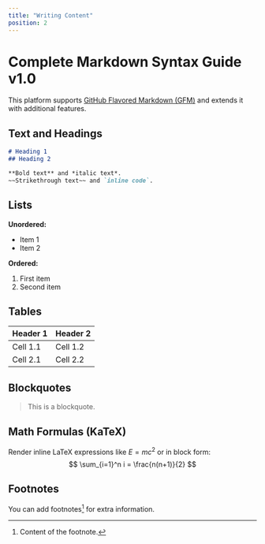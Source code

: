 ```yaml
---
title: "Writing Content"
position: 2
---
```


# Complete Markdown Syntax Guide v1.0

This platform supports [GitHub Flavored Markdown (GFM)](https://github.github.com/gfm/) and extends it with additional features.

## Text and Headings

```markdown
# Heading 1
## Heading 2

**Bold text** and *italic text*.
~~Strikethrough text~~ and `inline code`.
```

## Lists

**Unordered:**
* Item 1
* Item 2

**Ordered:**
1. First item
2. Second item

## Tables

| Header 1 | Header 2 |
| :--- | :--- |
| Cell 1.1 | Cell 1.2 |
| Cell 2.1 | Cell 2.2 |

## Blockquotes
> This is a blockquote.

## Math Formulas (KaTeX)

Render inline LaTeX expressions like $E=mc^2$ or in block form:
$$
\sum_{i=1}^n i = \frac{n(n+1)}{2}
$$

## Footnotes
You can add footnotes[^1] for extra information.

[^1]: Content of the footnote.
